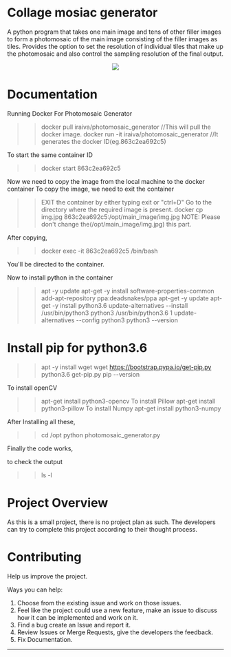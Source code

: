 # Collage mosiac generator

A python program that takes one main image and tens of other filler images to form a photomosaic of the main image consisting of the filler images as tiles. Provides the option to set the resolution of individual tiles that make up the photomosaic and also control the sampling resolution of the final output.


<div align="center">
    <img src="https://camo.githubusercontent.com/2eb9b58751f799866d7498598faabc3cdee5ba14aff6ad3e08b08ac46c840bdf/68747470733a2f2f636f6465626f782e6e65742f6173736574732f696d616765732f6d6f736169632f6d6f736169635f64657461696c2e6a7067">
</div>

# Documentation 

Running Docker For Photomosaic Generator

>>docker pull iraiva/photomosaic_generator  //This will pull the docker image.
>>docker run -it iraiva/photomosaic_generator //It generates the docker ID(eg.863c2ea692c5)

To start the same container ID 
>>docker start 863c2ea692c5

Now we need to copy the image from the local machine to the docker container 
To copy the image, we need to exit the container
>>EXIT the container by either typing exit or "ctrl+D"
Go to the directory where the required image is present.
>>docker cp img.jpg 863c2ea692c5:/opt/main_image/img.jpg
NOTE: Please don't change the(/opt/main_image/img.jpg) this part.

After copying,
>>docker exec -it 863c2ea692c5 /bin/bash

You'll be directed to the container.

Now to install python in the container 

>>apt -y update
>>apt-get -y install software-properties-common
>>add-apt-repository ppa:deadsnakes/ppa
>>apt-get -y update
>>apt-get -y install python3.6
>>update-alternatives --install /usr/bin/python3 python3 /usr/bin/python3.6 1
>>update-alternatives --config python3
>>python3 --version
# Install pip for python3.6
>>apt -y install wget
>>wget https://bootstrap.pypa.io/get-pip.py
>>python3.6 get-pip.py
>>pip --version

To install openCV
>>apt-get install python3-opencv
To install Pillow
>>apt-get install python3-pillow
To install Numpy
>>apt-get install python3-numpy

After Installing all these,
>>cd /opt
>>python photomosaic_generator.py

Finally the code works,

to check the output
>>ls -l


 

# Project Overview 

As this is a small project, there is no project plan as such. The developers can try to complete this project according to their thought process. 

# Contributing

Help us improve the project.

Ways you can help:

1. Choose from the existing issue and work on those issues.
2. Feel like the project could use a new feature, make an issue to discuss how it can be implemented and work on it.
3. Find a bug create an Issue and report it.
4. Review Issues or Merge Requests, give the developers the feedback.
5. Fix Documentation.
___

